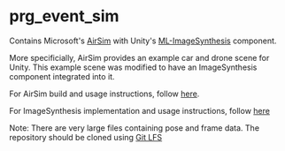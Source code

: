 # prg_event_sim

Contains Microsoft's [AirSim](https://github.com/microsoft/AirSim) with Unity's [ML-ImageSynthesis](https://bitbucket.org/Unity-Technologies/ml-imagesynthesis/src/master/) component. 

More specificially, AirSim provides an example car and drone scene for Unity. This example scene was modified to have an ImageSynthesis component integrated into it.

For AirSim build and usage instructions, follow [here](https://github.com/microsoft/AirSim/tree/master/Unity).

For ImageSynthesis implementation and usage instructions, follow [here](https://bitbucket.org/Unity-Technologies/ml-imagesynthesis/src/master/)

Note: There are very large files containing pose and frame data. The repository should be cloned using [Git LFS](https://git-lfs.github.com/)
